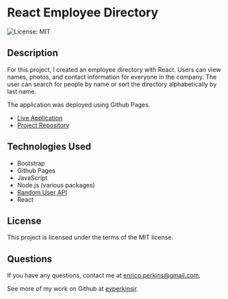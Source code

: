 # React Employee Directory
![License: MIT](https://img.shields.io/badge/License-MIT-yellow.svg)

## Description
For this project, I created an employee directory with React. Users can view names, photos, and contact information for everyone in the company. The user can search for people by name or sort the directory alphabetically by last name.

The application was deployed using Github Pages.
- [Live Application](https://evperkinsjr.github.io/react-employee-directory/)
- [Project Repository](https://github.com/evperkinsjr/react-employee-directory)


## Technologies Used
- Bootstrap
- Github Pages
- JavaScript
- Node.js (various packages)
- [Random User API](https://randomuser.me/)
- React


## License
This project is licensed under the terms of the MIT license.


## Questions
If you have any questions, contact me at enrico.perkins@gmail.com.

See more of my work on Github at [evperkinsjr](https://github.com/evperkinsjr/).
